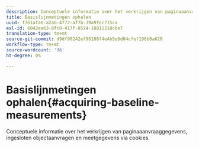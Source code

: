 ```yaml
---
description: Conceptuele informatie over het verkrijgen van paginaaanvraaggegevens, ingesloten objectaanvragen en meetgegevens via cookies.
title: Basislijnmetingen ophalen
uuid: f761afa6-a2ab-4772-af7b-39a9fec715ca
exl-id: 6042ea63-8fc0-417f-8574-18811218cbe7
translation-type: tm+mt
source-git-commit: d9df90242ef96188f4e4b5e6d04cfef196b0a628
workflow-type: tm+mt
source-wordcount: '36'
ht-degree: 0%

---
```


# Basislijnmetingen ophalen{#acquiring-baseline-measurements}

Conceptuele informatie over het verkrijgen van paginaaanvraaggegevens, ingesloten objectaanvragen en meetgegevens via cookies.
